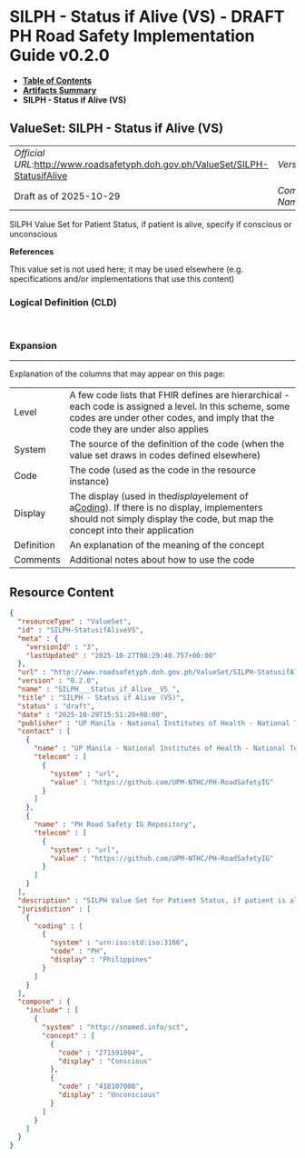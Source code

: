 # SILPH - Status if Alive (VS) - DRAFT PH Road Safety Implementation Guide v0.2.0

* [**Table of Contents**](toc.md)
* [**Artifacts Summary**](artifacts.md)
* **SILPH - Status if Alive (VS)**

## ValueSet: SILPH - Status if Alive (VS) 

| | |
| :--- | :--- |
| *Official URL*:http://www.roadsafetyph.doh.gov.ph/ValueSet/SILPH-StatusifAlive | *Version*:0.2.0 |
| Draft as of 2025-10-29 | *Computable Name*:SILPH___Status_if_Alive__VS_ |

 
SILPH Value Set for Patient Status, if patient is alive, specify if conscious or unconscious 

 **References** 

This value set is not used here; it may be used elsewhere (e.g. specifications and/or implementations that use this content)

### Logical Definition (CLD)

 

### Expansion

-------

 Explanation of the columns that may appear on this page: 

| | |
| :--- | :--- |
| Level | A few code lists that FHIR defines are hierarchical - each code is assigned a level. In this scheme, some codes are under other codes, and imply that the code they are under also applies |
| System | The source of the definition of the code (when the value set draws in codes defined elsewhere) |
| Code | The code (used as the code in the resource instance) |
| Display | The display (used in the*display*element of a[Coding](http://hl7.org/fhir/R4/datatypes.html#Coding)). If there is no display, implementers should not simply display the code, but map the concept into their application |
| Definition | An explanation of the meaning of the concept |
| Comments | Additional notes about how to use the code |



## Resource Content

```json
{
  "resourceType" : "ValueSet",
  "id" : "SILPH-StatusifAliveVS",
  "meta" : {
    "versionId" : "3",
    "lastUpdated" : "2025-10-27T08:29:40.757+00:00"
  },
  "url" : "http://www.roadsafetyph.doh.gov.ph/ValueSet/SILPH-StatusifAlive",
  "version" : "0.2.0",
  "name" : "SILPH___Status_if_Alive__VS_",
  "title" : "SILPH - Status if Alive (VS)",
  "status" : "draft",
  "date" : "2025-10-29T15:51:20+00:00",
  "publisher" : "UP Manila - National Institutes of Health - National Telehealth Center",
  "contact" : [
    {
      "name" : "UP Manila - National Institutes of Health - National Telehealth Center",
      "telecom" : [
        {
          "system" : "url",
          "value" : "https://github.com/UPM-NTHC/PH-RoadSafetyIG"
        }
      ]
    },
    {
      "name" : "PH Road Safety IG Repository",
      "telecom" : [
        {
          "system" : "url",
          "value" : "https://github.com/UPM-NTHC/PH-RoadSafetyIG"
        }
      ]
    }
  ],
  "description" : "SILPH Value Set for Patient Status, if patient is alive, specify if conscious or unconscious",
  "jurisdiction" : [
    {
      "coding" : [
        {
          "system" : "urn:iso:std:iso:3166",
          "code" : "PH",
          "display" : "Philippines"
        }
      ]
    }
  ],
  "compose" : {
    "include" : [
      {
        "system" : "http://snomed.info/sct",
        "concept" : [
          {
            "code" : "271591004",
            "display" : "Conscious"
          },
          {
            "code" : "418107008",
            "display" : "Unconscious"
          }
        ]
      }
    ]
  }
}

```
